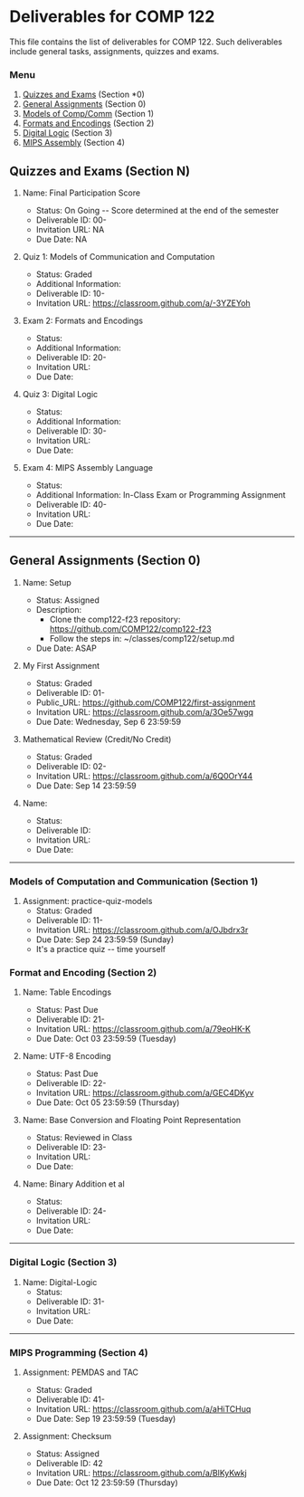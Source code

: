 # Deliverables for COMP 122

This file contains the list of deliverables for COMP 122. Such deliverables include general tasks, assignments, quizzes and exams.

### Menu
1. [Quizzes and Exams](#quizzes) (Section *0)
1. [General Assignments](#general) (Section 0)
1. [Models of Comp/Comm](#models) (Section 1)
1. [Formats and Encodings](#formats) (Section 2)
1. [Digital Logic](#digital) (Section 3)
1. [MIPS Assembly](#mips) (Section 4)

<h2 id="quizzes">Quizzes and Exams (Section N)</h2>

1. Name: Final Participation Score
   - Status: On Going -- Score determined at the end of the semester
   - Deliverable ID: 00-
   - Invitation URL: NA
   - Due Date: NA


1. Quiz 1: Models of Communication and Computation
   - Status: Graded
   - Additional Information: 
   - Deliverable ID: 10-
   - Invitation URL: https://classroom.github.com/a/-3YZEYoh

 

1. Exam 2: Formats and Encodings
   - Status: 
   - Additional Information: 
   - Deliverable ID: 20-
   - Invitation URL:
   - Due Date: 

1. Quiz 3: Digital Logic
   - Status: 
   - Additional Information: 
   - Deliverable ID: 30-
   - Invitation URL: 
   - Due Date: 

1. Exam 4: MIPS Assembly Language
   - Status: 
   - Additional Information: In-Class Exam or Programming Assignment
   - Deliverable ID: 40-
   - Invitation URL: 
   - Due Date: 


---
<h2 id="general">General Assignments (Section 0)</h2>


1. Name: Setup
   - Status: Assigned
   - Description:
     * Clone the comp122-f23 repository: https://github.com/COMP122/comp122-f23
     * Follow the steps in: ~/classes/comp122/setup.md
   - Due Date: ASAP

1. My First Assignment
   - Status: Graded
   - Deliverable ID: 01-
   - Public_URL: https://github.com/COMP122/first-assignment
   - Invitation URL: https://classroom.github.com/a/3Oe57wgq
   - Due Date: Wednesday, Sep 6 23:59:59 


1. Mathematical Review (Credit/No Credit)
   - Status: Graded
   - Deliverable ID: 02-
   - Invitation URL: https://classroom.github.com/a/6Q0OrY44
   - Due Date: Sep 14 23:59:59

1. Name: 
   - Status:
   - Deliverable ID: 
   - Invitation URL:
   - Due Date: 

---

<h3 id="models">Models of Computation and Communication (Section 1)</h3>

1. Assignment: practice-quiz-models
   - Status: Graded
   - Deliverable ID: 11-
   - Invitation URL: https://classroom.github.com/a/OJbdrx3r
   - Due Date: Sep 24 23:59:59  (Sunday)
   - It's a practice quiz -- time yourself


<h3 id="format">Format and Encoding (Section 2)</h3>


1. Name: Table Encodings
   - Status: Past Due
   - Deliverable ID: 21-
   - Invitation URL: https://classroom.github.com/a/79eoHK-K
   - Due Date: Oct 03 23:59:59 (Tuesday)
   
1. Name: UTF-8 Encoding
   - Status: Past Due
   - Deliverable ID: 22-
   - Invitation URL: https://classroom.github.com/a/GEC4DKyv
   - Due Date: Oct 05 23:59:59 (Thursday)
    

1. Name: Base Conversion and Floating Point Representation
   - Status: Reviewed in Class
   - Deliverable ID: 23-
   - Invitation URL: 
   - Due Date: 
 
1. Name: Binary Addition et al
   - Status: 
   - Deliverable ID: 24-
   - Invitation URL: 
   - Due Date: 

---
<h3 id="digital">Digital Logic (Section 3)</h3>

1. Name: Digital-Logic
   - Status: 
   - Deliverable ID: 31-
   - Invitation URL: 
   - Due Date: 

---
<h3 id="mips">MIPS Programming (Section 4)</h3>

1. Assignment: PEMDAS and TAC
   - Status: Graded
   - Deliverable ID: 41-
   - Invitation URL: https://classroom.github.com/a/aHiTCHuq
   - Due Date: Sep 19 23:59:59  (Tuesday)

1. Assignment: Checksum
   - Status: Assigned
   - Deliverable ID: 42
   - Invitation URL: https://classroom.github.com/a/BlKyKwkj
   - Due Date: Oct 12 23:59:59  (Thursday)

